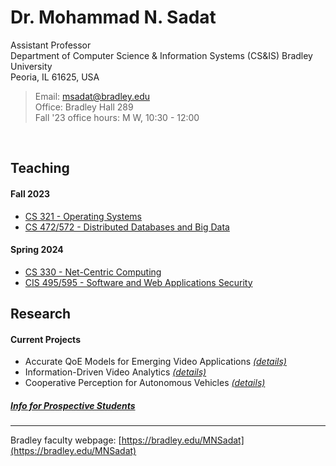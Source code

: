 # Dr. Mohammad N. Sadat
Assistant Professor  
Department of Computer Science & Information Systems (CS&IS) 
Bradley University  
Peoria, IL 61625, USA  

> Email: msadat@bradley.edu  
> Office: Bradley Hall 289  
> Fall '23 office hours: M W, 10:30 - 12:00   

<br>


## Teaching

#### Fall 2023
- [CS 321 - Operating Systems](./Teaching/CS321/)
- [CS 472/572 - Distributed Databases and Big Data](./Teaching/CS472-572/) 


#### Spring 2024
- [CS 330 - Net-Centric Computing](./Teaching/CS330/) 
- [CIS 495/595 - Software and Web Applications Security](./Teaching/CIS495-595/) 

## Research 

#### Current Projects 

- Accurate QoE Models for Emerging Video Applications [*(details)*](./Research/README.md#accurate-qoe-models-for-emerging-video-applications) 
- Information-Driven Video Analytics [*(details)*](./Research/README.md)
- Cooperative Perception for Autonomous Vehicles [*(details)*](./Research/README.md)

##### [Info for Prospective Students](./Research/student-research.md)

---

Bradley faculty webpage: [https://bradley.edu/MNSadat](https://bradley.edu/MNSadat)
